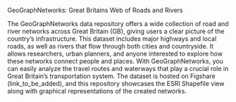 GeoGraphNetworks: Great Britains Web of Roads and Rivers

The GeoGraphNetworks data repository offers a wide collection of road and river networks across Great Britain (GB), giving users a clear picture of the country’s infrastructure.
This dataset includes major highways and local roads, as well as rivers that flow through both cities and countryside. It allows researchers, urban planners, and anyone interested 
to explore how these networks connect people and places. With GeoGraphNetworks, you can easily analyze the travel routes and waterways that play a crucial role in 
Great Britain’s transportation system. The dataset is hosted on Figshare (link_to_be_added), and this repository showcases the ESRI Shapefile view along 
with graphical representations of the created networks.
